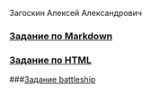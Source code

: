 Загоскин Алексей Александрович
### [Задание по Markdown](ABOUT_md.md)
### [Задание по HTML](ABOUT_html.html)
###[Задание battleship](battleship.html)
